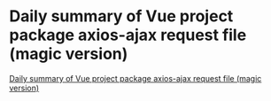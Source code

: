 # Daily summary of Vue project package axios-ajax request file (magic version)
[Daily summary of Vue project package axios-ajax request file (magic version)](https://aiwithcloud.com/2022/09/19/daily_summary_of_vue_project_package_axios_ajax_request_file_magic_version/)